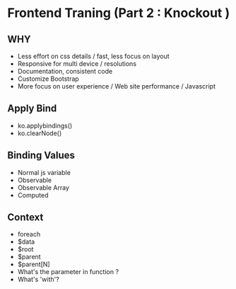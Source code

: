  Frontend Traning (Part 2 : Knockout	)
=====================
WHY
---------
- Less effort on css details / fast, less focus on layout
- Responsive for multi device / resolutions
- Documentation, consistent code
- Customize Bootstrap
- More focus on user experience / Web site performance / Javascript

Apply Bind
-----------
- ko.applybindings()
- ko.clearNode()

Binding Values
---------

- Normal js variable
- Observable
- Observable Array
- Computed

Context
---------
- foreach 
- \$data
- \$root
- \$parent
- \$parent[N]
- What's the parameter in function ?
- What's 'with'?